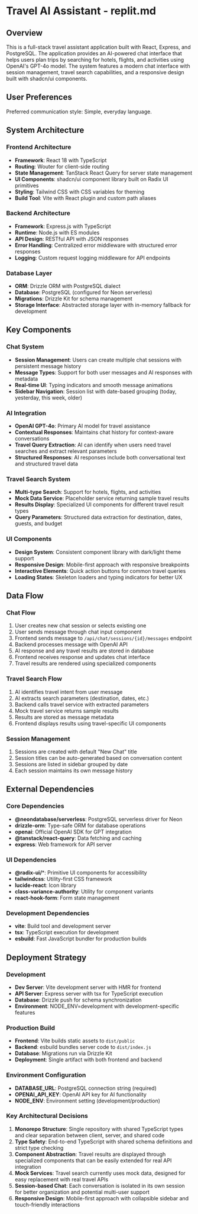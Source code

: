 # Travel AI Assistant - replit.md

## Overview

This is a full-stack travel assistant application built with React, Express, and PostgreSQL. The application provides an AI-powered chat interface that helps users plan trips by searching for hotels, flights, and activities using OpenAI's GPT-4o model. The system features a modern chat interface with session management, travel search capabilities, and a responsive design built with shadcn/ui components.

## User Preferences

Preferred communication style: Simple, everyday language.

## System Architecture

### Frontend Architecture
- **Framework**: React 18 with TypeScript
- **Routing**: Wouter for client-side routing
- **State Management**: TanStack React Query for server state management
- **UI Components**: shadcn/ui component library built on Radix UI primitives
- **Styling**: Tailwind CSS with CSS variables for theming
- **Build Tool**: Vite with React plugin and custom path aliases

### Backend Architecture
- **Framework**: Express.js with TypeScript
- **Runtime**: Node.js with ES modules
- **API Design**: RESTful API with JSON responses
- **Error Handling**: Centralized error middleware with structured error responses
- **Logging**: Custom request logging middleware for API endpoints

### Database Layer
- **ORM**: Drizzle ORM with PostgreSQL dialect
- **Database**: PostgreSQL (configured for Neon serverless)
- **Migrations**: Drizzle Kit for schema management
- **Storage Interface**: Abstracted storage layer with in-memory fallback for development

## Key Components

### Chat System
- **Session Management**: Users can create multiple chat sessions with persistent message history
- **Message Types**: Support for both user messages and AI responses with metadata
- **Real-time UI**: Typing indicators and smooth message animations
- **Sidebar Navigation**: Session list with date-based grouping (today, yesterday, this week, older)

### AI Integration
- **OpenAI GPT-4o**: Primary AI model for travel assistance
- **Contextual Responses**: Maintains chat history for context-aware conversations
- **Travel Query Extraction**: AI can identify when users need travel searches and extract relevant parameters
- **Structured Responses**: AI responses include both conversational text and structured travel data

### Travel Search System
- **Multi-type Search**: Support for hotels, flights, and activities
- **Mock Data Service**: Placeholder service returning sample travel results
- **Results Display**: Specialized UI components for different travel result types
- **Query Parameters**: Structured data extraction for destination, dates, guests, and budget

### UI Components
- **Design System**: Consistent component library with dark/light theme support
- **Responsive Design**: Mobile-first approach with responsive breakpoints
- **Interactive Elements**: Quick action buttons for common travel queries
- **Loading States**: Skeleton loaders and typing indicators for better UX

## Data Flow

### Chat Flow
1. User creates new chat session or selects existing one
2. User sends message through chat input component
3. Frontend sends message to `/api/chat/sessions/{id}/messages` endpoint
4. Backend processes message with OpenAI API
5. AI response and any travel results are stored in database
6. Frontend receives response and updates chat interface
7. Travel results are rendered using specialized components

### Travel Search Flow
1. AI identifies travel intent from user message
2. AI extracts search parameters (destination, dates, etc.)
3. Backend calls travel service with extracted parameters
4. Mock travel service returns sample results
5. Results are stored as message metadata
6. Frontend displays results using travel-specific UI components

### Session Management
1. Sessions are created with default "New Chat" title
2. Session titles can be auto-generated based on conversation content
3. Sessions are listed in sidebar grouped by date
4. Each session maintains its own message history

## External Dependencies

### Core Dependencies
- **@neondatabase/serverless**: PostgreSQL serverless driver for Neon
- **drizzle-orm**: Type-safe ORM for database operations
- **openai**: Official OpenAI SDK for GPT integration
- **@tanstack/react-query**: Data fetching and caching
- **express**: Web framework for API server

### UI Dependencies
- **@radix-ui/***: Primitive UI components for accessibility
- **tailwindcss**: Utility-first CSS framework
- **lucide-react**: Icon library
- **class-variance-authority**: Utility for component variants
- **react-hook-form**: Form state management

### Development Dependencies
- **vite**: Build tool and development server
- **tsx**: TypeScript execution for development
- **esbuild**: Fast JavaScript bundler for production builds

## Deployment Strategy

### Development
- **Dev Server**: Vite development server with HMR for frontend
- **API Server**: Express server with tsx for TypeScript execution
- **Database**: Drizzle push for schema synchronization
- **Environment**: NODE_ENV=development with development-specific features

### Production Build
- **Frontend**: Vite builds static assets to `dist/public`
- **Backend**: esbuild bundles server code to `dist/index.js`
- **Database**: Migrations run via Drizzle Kit
- **Deployment**: Single artifact with both frontend and backend

### Environment Configuration
- **DATABASE_URL**: PostgreSQL connection string (required)
- **OPENAI_API_KEY**: OpenAI API key for AI functionality
- **NODE_ENV**: Environment setting (development/production)

### Key Architectural Decisions

1. **Monorepo Structure**: Single repository with shared TypeScript types and clear separation between client, server, and shared code
2. **Type Safety**: End-to-end TypeScript with shared schema definitions and strict type checking
3. **Component Abstraction**: Travel results are displayed through specialized components that can be easily extended for real API integration
4. **Mock Services**: Travel search currently uses mock data, designed for easy replacement with real travel APIs
5. **Session-based Chat**: Each conversation is isolated in its own session for better organization and potential multi-user support
6. **Responsive Design**: Mobile-first approach with collapsible sidebar and touch-friendly interactions